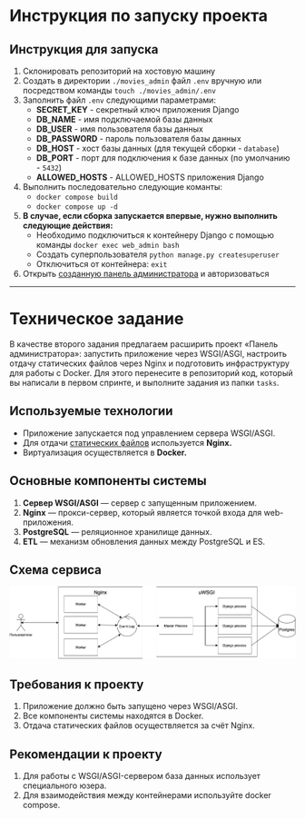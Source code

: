 # Инструкция по запуску проекта
## Инструкция для запуска
1. Склонировать репозиторий на хостовую машину
2. Создать в директории `./movies_admin` файл `.env` вручную или посредством команды `touch ./movies_admin/.env`
3. Заполнить файл `.env` следующими параметрами:
    - **SECRET_KEY** - секретный ключ приложения Django
    - **DB_NAME** - имя подключаемой базы данных
    - **DB_USER** - имя пользователя базы данных
    - **DB_PASSWORD** - пароль пользователя базы данных
    - **DB_HOST** - хост базы данных (для текущей сборки - `database`)
    - **DB_PORT** - порт для подключения к базе данных (по умолчанию - `5432`)
    - **ALLOWED_HOSTS** - ALLOWED_HOSTS приложения Django
4. Выполнить последовательно следующие команты:
    - `docker compose build`
    - `docker compose up -d`
5. **В случае, если сборка запускается впервые, нужно выполнить следующие действия:**
   - Необходимо подключиться к контейнеру Django с помощью команды ``docker exec web_admin bash``
   - Создать суперпользователя ``python manage.py createsuperuser`` 
   - Отключиться от контейнера: `exit`
6. Открыть [созданную панель администратора](http://127.0.0.1/) и авторизоваться   

___
# Техническое задание

В качестве второго задания предлагаем расширить проект «Панель администратора»: запустить приложение через WSGI/ASGI, настроить отдачу статических файлов через Nginx и подготовить инфраструктуру для работы с Docker. Для этого перенесите в репозиторий код, который вы написали в первом спринте, и выполните задания из папки `tasks`.

## Используемые технологии

- Приложение запускается под управлением сервера WSGI/ASGI.
- Для отдачи [статических файлов](https://nginx.org/ru/docs/beginners_guide.html#static) используется **Nginx.**
- Виртуализация осуществляется в **Docker.**

## Основные компоненты системы

1. **Cервер WSGI/ASGI** — сервер с запущенным приложением.
2. **Nginx** — прокси-сервер, который является точкой входа для web-приложения.
3. **PostgreSQL** — реляционное хранилище данных. 
4. **ETL** — механизм обновления данных между PostgreSQL и ES.

## Схема сервиса

![all](images/all.png)

## Требования к проекту

1. Приложение должно быть запущено через WSGI/ASGI.
2. Все компоненты системы находятся в Docker.
3. Отдача статических файлов осуществляется за счёт Nginx.

## Рекомендации к проекту

1. Для работы с WSGI/ASGI-сервером база данных использует специального юзера.
2. Для взаимодействия между контейнерами используйте docker compose.
